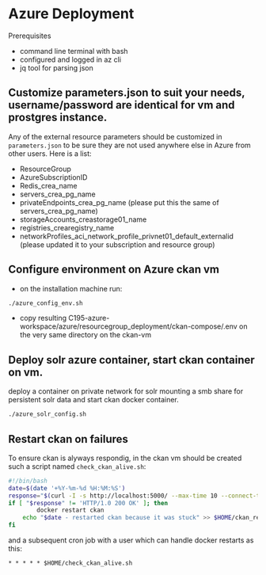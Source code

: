 # Azure Deployment

Prerequisites

- command line terminal with bash
- configured and logged in az cli
- jq tool for parsing json

## Customize parameters.json to suit your needs, username/password are identical for vm and prostgres instance.

Any of the external resource parameters should be customized in `parameters.json` to be sure they are not used anywhere else in Azure from other users.
Here is a list:

- ResourceGroup
- AzureSubscriptionID
- Redis_crea_name
- servers_crea_pg_name
- privateEndpoints_crea_pg_name (please put this the same of servers_crea_pg_name)
- storageAccounts_creastorage01_name
- registries_crearegistry_name
- networkProfiles_aci_network_profile_privnet01_default_externalid (please updated it to your subscription and resource group)

## Configure environment on Azure ckan vm

- on the installation machine run:
```bash
./azure_config_env.sh
```
- copy resulting C195-azure-workspace/azure/resourcegroup_deployment/ckan-compose/.env on the very same directory on the ckan-vm 

## Deploy solr azure container, start ckan container on vm.

deploy a container on private network for solr mounting a smb share for persistent solr data and start ckan docker container.

```bash
./azure_solr_config.sh
```

## Restart ckan on failures

To ensure ckan is alyways respondig, in the ckan vm should be created such a script named `check_ckan_alive.sh`:

```bash
#!/bin/bash
date=$(date '+%Y-%m-%d %H:%M:%S')
response="$(curl -I -s http://localhost:5000/ --max-time 10 --connect-timeout 10 | head -1 | tr -d '\r')"
if [ "$response" != 'HTTP/1.0 200 OK' ]; then 
        docker restart ckan
	echo "$date - restarted ckan because it was stuck" >> $HOME/ckan_restart_log
fi
```

and a subsequent cron job with a user which can handle docker restarts as this:

```
* * * * * $HOME/check_ckan_alive.sh

